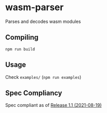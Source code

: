 # wasm-parser

Parses and decodes wasm modules

## Compiling
```
npm run build
```

## Usage
Check `examples/` (`npm run examples`)

## Spec Compliancy
Spec compliant as of [Release 1.1 (2021-08-19)](https://webassembly.github.io/spec/core/_download/WebAssembly.pdf)
